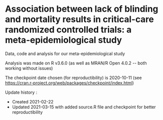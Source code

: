 # Association between lack of blinding and mortality results in critical-care randomized controlled trials: a meta-epidemiological study

Data, code and analysis for our meta-epidemiological study

Analysis was made on R v3.6.0 (as well as MRAN/R Open 4.0.2 -- both working without issues)

The checkpoint date chosen (for reproductibility) is 2020-10-11 (see https://cran.r-project.org/web/packages/checkpoint/index.html)

Update history :
- Created 2021-02-22
- Updated 2021-03-15 with added source.R file and checkpoint for better reproductibility
